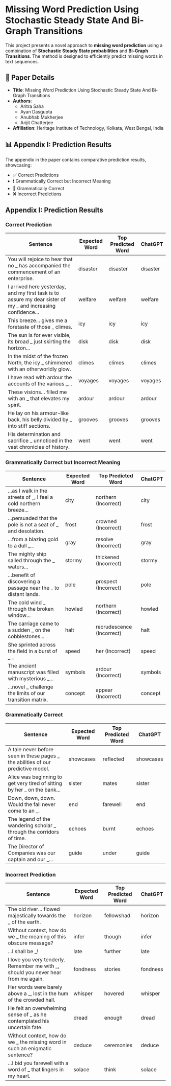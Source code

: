 # Missing Word Prediction Using Stochastic Steady State And Bi-Graph Transitions

This project presents a novel approach to **missing word prediction** using a combination of **Stochastic Steady State probabilities** and **Bi-Graph Transitions**. The method is designed to efficiently predict missing words in text sequences.

## 📄 Paper Details

- **Title**: Missing Word Prediction Using Stochastic Steady State And Bi-Graph Transitions
- **Authors**:
  - Aritra Saha  
  - Ayan Dasgupta  
  - Anubhab Mukherjee  
  - Arijit Chatterjee  
- **Affiliation**: Heritage Institute of Technology, Kolkata, West Bengal, India

## 📊 Appendix I: Prediction Results

The appendix in the paper contains comparative prediction results, showcasing:
- ✅ Correct Predictions
- ❗ Grammatically Correct but Incorrect Meaning
- 📝 Grammatically Correct
- ❌ Incorrect Predictions



## Appendix I: Prediction Results

### Correct Prediction

| Sentence                                                                                                             | Expected Word | Top Predicted Word | ChatGPT  |
|----------------------------------------------------------------------------------------------------------------------|----------------|---------------------|----------|
| You will rejoice to hear that no \_ has accompanied the commencement of an enterprise.                              | disaster       | disaster            | disaster |
| I arrived here yesterday, and my first task is to assure my dear sister of my \_ and increasing confidence...       | welfare        | welfare             | welfare  |
| This breeze... gives me a foretaste of those \_ climes.                                                              | icy            | icy                 | icy      |
| The sun is for ever visible, its broad \_ just skirting the horizon...                                               | disk           | disk                | disk     |
| In the midst of the frozen North, the icy \_ shimmered with an otherworldly glow.                                    | climes         | climes              | climes   |
| I have read with ardour the accounts of the various \_...                                                            | voyages        | voyages             | voyages  |
| These visions... filled me with an \_ that elevates my spirit.                                                       | ardour         | ardour              | ardour   |
| He lay on his armour-like back, his belly divided by \_ into stiff sections.                                         | grooves        | grooves             | grooves  |
| His determination and sacrifice \_ unnoticed in the vast chronicles of history.                                      | went           | went                | went     |

### Grammatically Correct but Incorrect Meaning

| Sentence                                                                                                     | Expected Word | Top Predicted Word       | ChatGPT |
|--------------------------------------------------------------------------------------------------------------|---------------|---------------------------|---------|
| ...as I walk in the streets of \_, I feel a cold northern breeze...                                          | city          | northern (Incorrect)      | city    |
| ...persuaded that the pole is not a seat of \_ and desolation.                                               | frost         | crowned (Incorrect)       | frost   |
| ...from a blazing gold to a dull \_...                                                                        | gray          | resolve (Incorrect)       | gray    |
| The mighty ship sailed through the \_ waters...                                                              | stormy        | thickened (Incorrect)     | stormy  |
| ...benefit of discovering a passage near the \_ to distant lands.                                            | pole          | prospect (Incorrect)      | pole    |
| The cold wind \_ through the broken window...                                                                | howled        | northern (Incorrect)      | howled  |
| The carriage came to a sudden \_ on the cobblestones...                                                      | halt          | recrudescence (Incorrect) | halt    |
| She sprinted across the field in a burst of \_...                                                            | speed         | her (Incorrect)           | speed   |
| The ancient manuscript was filled with mysterious \_...                                                      | symbols       | ardour (Incorrect)        | symbols |
| ...novel \_ challenge the limits of our transition matrix.                                                   | concept       | appear (Incorrect)        | concept |

### Grammatically Correct

| Sentence                                                                                          | Expected Word | Top Predicted Word | ChatGPT  |
|---------------------------------------------------------------------------------------------------|---------------|---------------------|----------|
| A tale never before seen in these pages \_ the abilities of our predictive model.                | showcases     | reflected           | showcases |
| Alice was beginning to get very tired of sitting by her \_ on the bank...                        | sister         | mates              | sister   |
| Down, down, down. Would the fall never come to an \_.                                            | end           | farewell            | end      |
| The legend of the wandering scholar \_ through the corridors of time.                            | echoes        | burnt               | echoes   |
| The Director of Companies was our captain and our \_...                                          | guide         | under               | guide    |

### Incorrect Prediction

| Sentence                                                                                          | Expected Word | Top Predicted Word | ChatGPT |
|---------------------------------------------------------------------------------------------------|---------------|---------------------|---------|
| The old river... flowed majestically towards the \_ of the earth.                                | horizon       | fellowshad          | horizon |
| Without context, how do we \_ the meaning of this obscure message?                               | infer         | though              | infer   |
| ...I shall be \_!                                                                                 | late          | further             | late    |
| I love you very tenderly. Remember me with \_, should you never hear from me again.              | fondness      | stories             | fondness |
| Her words were barely above a \_, lost in the hum of the crowded hall.                           | whisper       | hovered             | whisper |
| He felt an overwhelming sense of \_ as he contemplated his uncertain fate.                       | dread         | enough              | dread   |
| Without context, how do we \_ the missing word in such an enigmatic sentence?                    | deduce        | ceremonies          | deduce  |
| ...I bid you farewell with a word of \_ that lingers in my heart.                                | solace        | think               | solace  |


